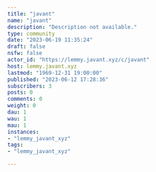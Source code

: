 ```yaml
---
title: "javant" 
name: "javant"
description: "Description not available."
type: community
date: "2023-06-19 11:35:24"
draft: false
nsfw: false
actor_id: "https://lemmy.javant.xyz/c/javant"
host: lemmy.javant.xyz
lastmod: "1969-12-31 19:00:00"
published: "2023-06-12 17:28:36"
subscribers: 3
posts: 0
comments: 0
weight: 0
dau: 1
wau: 1
mau: 1
instances:
- "lemmy_javant_xyz"
tags: 
- "lemmy_javant_xyz"

---
```

